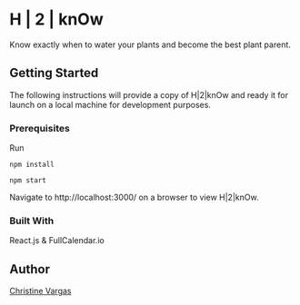 # H | 2 | knOw

Know exactly when to water your plants and become the best plant parent.

## Getting Started

The following instructions will provide a copy of H|2|knOw and ready it for launch on a local machine for development purposes.

### Prerequisites

Run

```
npm install

```
```
npm start

```

Navigate to http://localhost:3000/ on a browser to view H|2|knOw.

### Built With
React.js & FullCalendar.io

## Author
[Christine Vargas](https://github.com/christinevargas)
